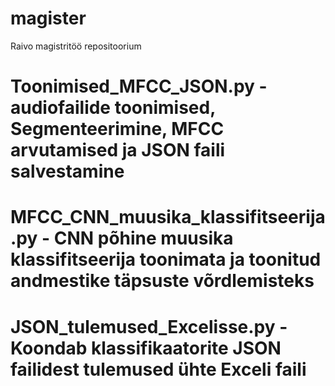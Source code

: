 # magister
Raivo magistritöö repositoorium

# Toonimised_MFCC_JSON.py - audiofailide toonimised, Segmenteerimine, MFCC arvutamised ja JSON faili salvestamine
#
# MFCC_CNN_muusika_klassifitseerija.py - CNN põhine muusika klassifitseerija toonimata ja toonitud andmestike täpsuste võrdlemisteks
#
# JSON_tulemused_Excelisse.py - Koondab klassifikaatorite JSON failidest tulemused ühte Exceli faili
